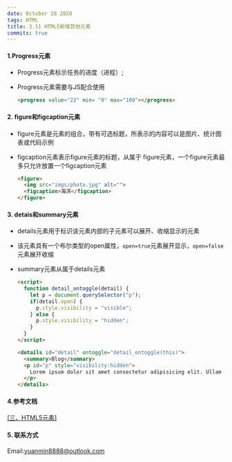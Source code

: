 ```yaml
---
date: October 28 2020
tags: HTML
title: 3.11 HTML5新增其他元素
commits: true
---
```

#### 1.Progress元素

- Progress元素标示任务的进度（进程）;
- Progress元素需要与JS配合使用

  ```html
  <progress value="22" min= "0" max="100"></progress> 
  ```
  
#### 2. figure和figcaption元素

- figure元素是元素的组合，带有可选标题，所表示的内容可以是图片、统计图表或代码示例

- figcaption元素表示figure元素的标题，从属于 figure元素，一个figure元素最多只允许放置一个figcaption元素

  ```html
  <figure>
    <img src="imgs/photo.jpg" alt="">
    <figcaption>海滨</figcaption>
  </figure>
  ```

#### 3. detais和summary元素

- details元素用于标识该元素内部的子元素可以展开、收缩显示的元素

- 该元素具有一个布尔类型的open属性，`open=true`元素展开显示，`open=false`元素展开收缩

- summary元素从属于details元素

  ```html
  <script>
    function detail_ontoggle(detail) {
      let p = document.querySelector("p");
      if(detail.open) {
        p.style.visibility = "visible";
      } else {
        p.style.visibility = "hidden";
      }
    }
  </script>  

  <details id="detail" ontoggle="detail_ontoggle(this)">
    <summary>Blog</summary>
    <p id="p" style="visibility:hidden">
      Lorem ipsum dolor sit amet consectetur adipisicing elit. Ullam voluptatibus itaque doloremque id provident dignissimos consectetur ratione, suscipit unde sapiente labore dolores vero accusantium eaque nihil accusamus inventore omnis alias.
    </p>
  </details>
  ```

#### 4.参考文档

[[三、HTML5元素]](https://web-dolphin.github.io/2020/10/28/HTML/Tutorial/%E4%B8%89%E3%80%81HTML5%20%E5%85%83%E7%B4%A0/)

#### 5. 联系方式

Email:yuanmin8888@outlook.com
